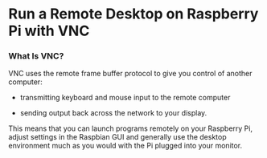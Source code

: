 # Run a Remote Desktop on Raspberry Pi with VNC

### What Is VNC?

VNC uses the remote frame buffer protocol to give you control of another computer:

- transmitting keyboard and mouse input to the remote computer

- sending output back across the network to your display.

This means that you can launch programs remotely on your Raspberry Pi, adjust settings in the Raspbian GUI and generally use the desktop environment much as you would with the Pi plugged into your monitor.

